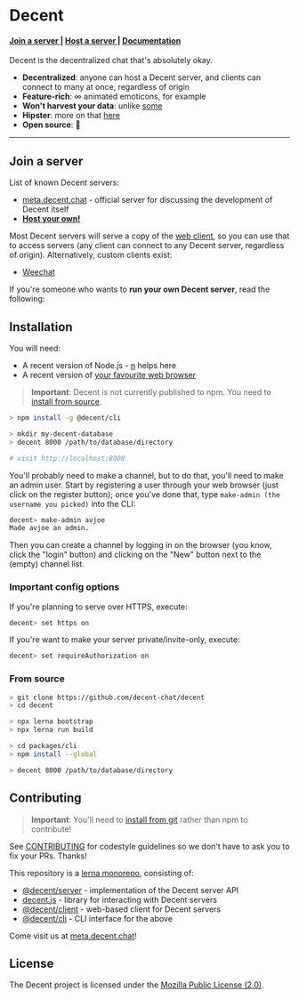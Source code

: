 # Decent

<h4>
  <a href='#join-a-server'> Join a server </a>
  <span> | </span>
  <a href='#installation'> Host a server </a>
  <span> | </span>
  <a href='https://decent-chat.github.io/decent/api.html'> Documentation </a>
</h4>

Decent is the decentralized chat that's absolutely okay.

* **Decentralized**: anyone can host a Decent server, and clients can connect to many at once, regardless of origin
* **Feature-rich**: ∞ animated emoticons, for example
* **Won't harvest your data**: unlike [some](https://discordapp.com/)
* **Hipster**: more on that [here](https://decent-chat.github.io/decent/why.html)
* **Open source**: 🎈

---

## Join a server

List of known Decent servers:
* [meta.decent.chat](https://meta.decent.chat) - official server for discussing the development of Decent itself
* **[Host your own!](#installation)**

Most Decent servers will serve a copy of the [web client](https://github.com/decent-chat/decent/tree/master/packages/client), so you can use that to access servers (any client can connect to any Decent server, regardless of origin). Alternatively, custom clients exist:

* [Weechat](https://github.com/TheInitializer/weecent/)

If you're someone who wants to **run your own Decent server**, read the following:

## Installation

You will need:

* A recent version of Node.js - [n](https://npm.im/n) helps here
* A recent version of [your favourite web browser](https://www.mozilla.org/en-US/firefox/new/)

> **Important**: Decent is not currently published to npm. You need to [install from source](#from-source).

```sh
> npm install -g @decent/cli

> mkdir my-decent-database
> decent 8000 /path/to/database/directory

# visit http://localhost:8000
```

You'll probably need to make a channel, but to do that, you'll need to make an admin user. Start by registering a user through your web browser (just click on the register button); once you've done that, type `make-admin (the username you picked)` into the CLI:

```sh
decent> make-admin avjoe
Made avjoe an admin.
```

Then you can create a channel by logging in on the browser (you know, click the "login" button) and clicking on the "New" button next to the (empty) channel list.

### Important config options
If you're planning to serve over HTTPS, execute:
```sh
decent> set https on
```

If you're want to make your server private/invite-only, execute:
```sh
decent> set requireAuthorization on
```

### From source
```sh
> git clone https://github.com/decent-chat/decent
> cd decent

> npx lerna bootstrap
> npx lerna run build

> cd packages/cli
> npm install --global

> decent 8000 /path/to/database/directory
```

## Contributing
> **Important**: You'll need to [install from git](#from-source) rather than npm to contribute!

See [CONTRIBUTING](CONTRIBUTING.md) for codestyle guidelines so we don't have to ask you to fix your PRs. Thanks!

This repository is a [lerna monorepo](https://github.com/lerna/lerna), consisting of:
* [@decent/server](https://github.com/decent-chat/decent/tree/master/packages/server) - implementation of the Decent server API
* [decent.js](https://github.com/decent-chat/decent/tree/master/packages/decent.js) - library for interacting with Decent servers
* [@decent/client](https://github.com/decent-chat/decent/tree/master/packages/client) - web-based client for Decent servers
* [@decent/cli](https://github.com/decent-chat/decent/tree/master/packages/cli) - CLI interface for the above

Come visit us at [meta.decent.chat](https://meta.decent.chat)!

## License
The Decent project is licensed under the [Mozilla Public License (2.0)](LICENSE.txt).
